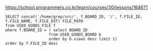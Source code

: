 https://school.programmers.co.kr/learn/courses/30/lessons/164671

```
SELECT concat('/home/grep/src/', f.BOARD_ID, '/', f.FILE_ID, f.FILE_NAME, f.FILE_EXT) FILE_PATH
from USED_GOODS_FILE f
where f.BOARD_ID = ( select BOARD_ID
                   from USED_GOODS_BOARD b
                   order by b.views desc limit 1)
order by f.FILE_ID desc
```
